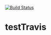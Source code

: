[![Build Status](https://travis-ci.org/sharkdevs/testTravis.svg?branch=develop)](https://travis-ci.org/sharkdevs/testTravis)
# testTravis